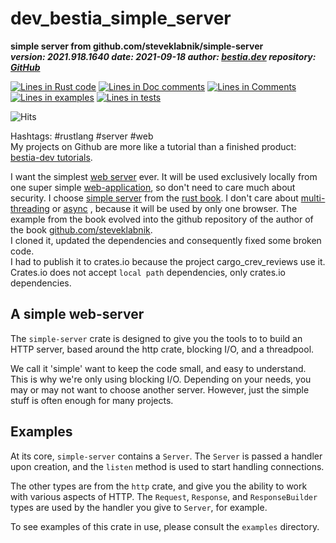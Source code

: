 [comment]: # (auto_md_to_doc_comments segment start A)

# dev_bestia_simple_server

[comment]: # (auto_cargo_toml_to_md start)

**simple server from github.com/steveklabnik/simple-server**  
***version: 2021.918.1640  date: 2021-09-18 author: [bestia.dev](https://bestia.dev) repository: [GitHub](https://github.com/bestia-dev/dev_bestia_simple_server)***  

[comment]: # (auto_cargo_toml_to_md end)

[comment]: # (auto_lines_of_code start)
[![Lines in Rust code](https://img.shields.io/badge/Lines_in_Rust-511-green.svg)](https://github.com/bestia-dev/cargo_crev_reviews_workspace/)
[![Lines in Doc comments](https://img.shields.io/badge/Lines_in_Doc_comments-221-blue.svg)](https://github.com/bestia-dev/cargo_crev_reviews_workspace/)
[![Lines in Comments](https://img.shields.io/badge/Lines_in_comments-15-purple.svg)](https://github.com/bestia-dev/cargo_crev_reviews_workspace/)
[![Lines in examples](https://img.shields.io/badge/Lines_in_examples-96-yellow.svg)](https://github.com/bestia-dev/cargo_crev_reviews_workspace/)
[![Lines in tests](https://img.shields.io/badge/Lines_in_tests-140-orange.svg)](https://github.com/bestia-dev/cargo_crev_reviews_workspace/)

[comment]: # (auto_lines_of_code end)

![Hits](https://bestia.dev/webpage_hit_counter/get_svg_image/709449574)

Hashtags: #rustlang #server #web  
My projects on Github are more like a tutorial than a finished product: [bestia-dev tutorials](https://github.com/bestia-dev/tutorials_rust_wasm).

I want the simplest [web server](https://en.wikipedia.org/wiki/Web_server) ever. It will be used exclusively locally from one super simple [web-application](https://en.wikipedia.org/wiki/Web_application), so  don't need to care much about security. I choose [simple server](https://crates.io/crates/simple-server) from the [rust book](https://doc.rust-lang.org/1.30.0/book/second-edition/ch20-01-single-threaded.html). I don't care about [multi-threading](https://en.wikipedia.org/wiki/Multithreading_(computer_architecture)) or [async](https://en.wikipedia.org/wiki/Asynchrony_(computer_programming)) , because it will be used by only one browser. The example from the book evolved into the github repository of the author of the book [github.com/steveklabnik](https://github.com/steveklabnik/simple-server).  
I cloned it, updated the dependencies and consequently fixed some broken code.  
I had to publish it to crates.io because the project cargo_crev_reviews use it. Crates.io does not accept `local path` dependencies, only crates.io dependencies.

## A simple web-server

The `simple-server` crate is designed to give you the tools to to build
an HTTP server, based around the http crate, blocking I/O, and a
threadpool.

We call it 'simple' want to keep the code small, and easy to
understand. This is why we're only using blocking I/O. Depending on
your needs, you may or may not want to choose another server.
However, just the simple stuff is often enough for many projects.

## Examples

At its core, `simple-server` contains a `Server`. The `Server` is
passed a handler upon creation, and the `listen` method is used
to start handling connections.

The other types are from the `http` crate, and give you the ability
to work with various aspects of HTTP. The `Request`, `Response`, and
`ResponseBuilder` types are used by the handler you give to `Server`,
for example.

To see examples of this crate in use, please consult the `examples`
directory.

[comment]: # (auto_md_to_doc_comments segment end A)
